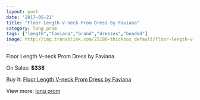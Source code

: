```yaml
---
layout: post
date: '2017-05-21'
title: "Floor Length V-neck Prom Dress by Faviana"
category: long prom
tags: ["length","faviana","brand","dresses","beaded"]
image: http://img.transblink.com/25180-thickbox_default/floor-length-v-neck-prom-dress-by-faviana.jpg
---
```

Floor Length V-neck Prom Dress by Faviana

On Sales: **$338**
<a href="https://www.transblink.com/en/long-prom/7933-floor-length-v-neck-prom-dress-by-faviana.html"><amp-img layout="responsive" width="600" height="600" src="//img.transblink.com/25180-thickbox_default/floor-length-v-neck-prom-dress-by-faviana.jpg" alt="Floor Length V-neck Prom Dress by Faviana 0" /></a>
<a href="https://www.transblink.com/en/long-prom/7933-floor-length-v-neck-prom-dress-by-faviana.html"><amp-img layout="responsive" width="600" height="600" src="//img.transblink.com/25183-thickbox_default/floor-length-v-neck-prom-dress-by-faviana.jpg" alt="Floor Length V-neck Prom Dress by Faviana 1" /></a>
<a href="https://www.transblink.com/en/long-prom/7933-floor-length-v-neck-prom-dress-by-faviana.html"><amp-img layout="responsive" width="600" height="600" src="//img.transblink.com/25182-thickbox_default/floor-length-v-neck-prom-dress-by-faviana.jpg" alt="Floor Length V-neck Prom Dress by Faviana 2" /></a>
<a href="https://www.transblink.com/en/long-prom/7933-floor-length-v-neck-prom-dress-by-faviana.html"><amp-img layout="responsive" width="600" height="600" src="//img.transblink.com/25181-thickbox_default/floor-length-v-neck-prom-dress-by-faviana.jpg" alt="Floor Length V-neck Prom Dress by Faviana 3" /></a>

Buy it: [Floor Length V-neck Prom Dress by Faviana](https://www.transblink.com/en/long-prom/7933-floor-length-v-neck-prom-dress-by-faviana.html "Floor Length V-neck Prom Dress by Faviana")

View more: [long prom](https://www.transblink.com/en/58-long-prom "long prom")